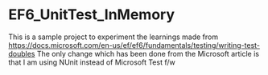 # EF6_UnitTest_InMemory

This is a sample project to experiment the learnings made from https://docs.microsoft.com/en-us/ef/ef6/fundamentals/testing/writing-test-doubles
The only change which has been done from the Microsoft article is that I am using NUnit instead of Microsoft Test f/w
